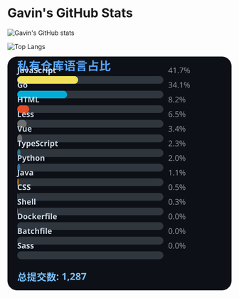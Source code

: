 # Gavin's GitHub Stats

![Gavin's GitHub stats](https://github-readme-stats.vercel.app/api?username=gavinhaydy&show_icons=true&theme=tokyonight)

![Top Langs](https://github-readme-stats.vercel.app/api/top-langs/?username=gavinhaydy&layout=compact)





































<!-- PRIVATE_STATS_START -->
![私有仓库统计](./.github/private-stats.svg)
<!-- PRIVATE_STATS_END -->




































